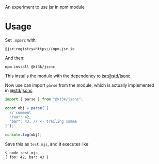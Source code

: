 An experiment to use jsr in npm module

# Usage

Set `.npmrc` with:

```
@jsr:registry=https://npm.jsr.io
```

And then:

```
npm install @kt3k/jsonc
```

This installs the module with the dependency to [jsr:@std/jsonc](https://jsr.io/@std/jsonc).

Now use can import `parse` from the module, which is actually implemented in [@std/jsonc](https://github.com/denoland/deno_std/blob/021323eba6a3a7aa79c8735943ac6baf249d5a99/jsonc/parse.ts)

```js
import { parse } from "@kt3k/jsonc";

const obj = parse(`{
  // comment
  "foo": 42,
  "bar": 43, // <- trailing comma
}`);

console.log(obj);
```

Save this as `test.mjs`, and it executes like:

```
$ node test.mjs
{ foo: 42, bar: 43 }
```
